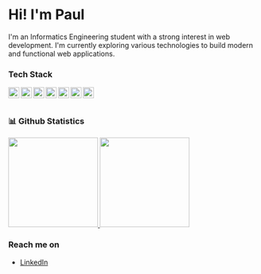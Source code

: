 # Hi! I'm Paul
 
I'm an Informatics Engineering student with a strong interest in web development. I'm currently exploring various technologies to build modern and functional web applications.
 



### Tech Stack
  <a href="https://developer.mozilla.org/en-US/docs/Web/JavaScript"><img align="left" alt="JavaScript" title="JavaScript" width="22px" src="https://cdn.jsdelivr.net/gh/devicons/devicon/icons/javascript/javascript-original.svg" /></a>
  <a href="https://nodejs.org/"><img align="left" alt="Node.js" title="Node.js" width="22px" src="https://cdn.jsdelivr.net/gh/devicons/devicon/icons/nodejs/nodejs-original-wordmark.svg" /></a>
  <a href="https://www.python.org/"><img align="left" alt="Python" title="Python" width="22px" src="https://cdn.jsdelivr.net/gh/devicons/devicon/icons/python/python-original.svg" /></a>
  <a href="https://vuejs.org/"><img align="left" alt="Vue.js" title="Vue.js" width="22px" src="https://cdn.jsdelivr.net/gh/devicons/devicon/icons/vuejs/vuejs-original.svg" /></a>
  <a href="https://www.docker.com/"><img align="left" alt="Docker" title="Docker" width="22px" src="https://cdn.jsdelivr.net/gh/devicons/devicon/icons/docker/docker-plain-wordmark.svg" /></a>
  <a href="https://www.postgresql.org/"><img align="left" alt="PostgreSQL" title="PostgreSQL" width="22px" src="https://cdn.jsdelivr.net/gh/devicons/devicon/icons/postgresql/postgresql-original.svg" /></a>
  <a href="#"><img align="left" alt="SQL" title="SQL" width="22px" src="https://cdn.jsdelivr.net/gh/devicons/devicon/icons/azuresqldatabase/azuresqldatabase-original.svg" /></a>
  <br>
  <br>



 
### 📊 Github Statistics
<p align="left">
<a href="https://github.com/MroGG1">
  <img height="180em" src="https://github-readme-stats-eight-theta.vercel.app/api?username=MroGG1&show_icons=true&theme=tokyonight&include_all_commits=true&count_private=true"/>
  <img height="180em" src="https://github-readme-stats-eight-theta.vercel.app/api/top-langs/?username=MroGG1&layout=compact&langs_count=8&theme=tokyonight"/>
</a>
</p>




### Reach me on
- <a href="https://www.linkedin.com/in/paulussebastian/">LinkedIn</a>
